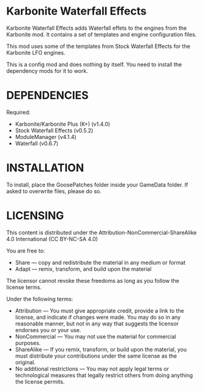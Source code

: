 Karbonite Waterfall Effects
=============================

Karbonite Waterfall Effects adds Waterfall effets to the engines from the Karbonite mod. It contains a set of templates and engine configuration files. 

This mod uses some of the templates from Stock Waterfall Effects for the Karbonite LFO engines.

This is a config mod and does nothing by itself. You need to install the dependency mods for it to work.

DEPENDENCIES
============

Required:
- Karbonite/Karbonite Plus (K+) (v1.4.0)
- Stock Waterfall Effects (v0.5.2)
- ModuleManager (v4.1.4)
- Waterfall (v0.6.7)

INSTALLATION
============

To install, place the GoosePatches folder inside your GameData folder. If asked to overwrite files, please do so.

LICENSING
=========

This content is distributed under the Attribution-NonCommercial-ShareAlike 4.0 International (CC BY-NC-SA 4.0)

You are free to:
- Share — copy and redistribute the material in any medium or format
- Adapt — remix, transform, and build upon the material

The licensor cannot revoke these freedoms as long as you follow the license terms.

Under the following terms:
- Attribution — You must give appropriate credit, provide a link to the license, and indicate if changes were made. You may do so in any reasonable manner, but not in any way that suggests the licensor endorses you or your use.
- NonCommercial — You may not use the material for commercial purposes.
- ShareAlike — If you remix, transform, or build upon the material, you must distribute your contributions under the same license as the original.
- No additional restrictions — You may not apply legal terms or technological measures that legally restrict others from doing anything the license permits.
